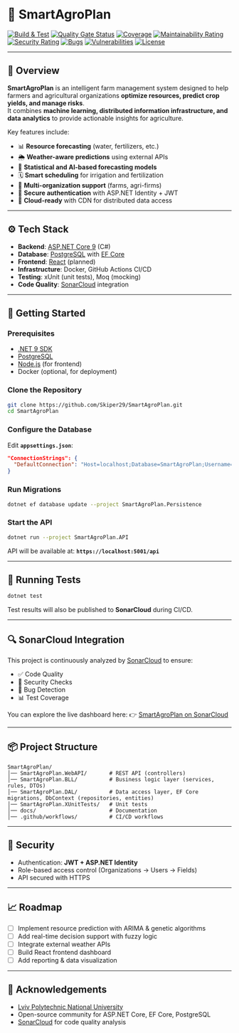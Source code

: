 # 🌱 SmartAgroPlan

[![Build & Test](https://github.com/Skiper29/SmartAgroPlan/actions/workflows/build.yml/badge.svg)](https://github.com/Skiper29/SmartAgroPlan/actions)
[![Quality Gate Status](https://sonarcloud.io/api/project_badges/measure?project=Skiper29_SmartAgroPlan&metric=alert_status)](https://sonarcloud.io/summary/new_code?id=Skiper29_SmartAgroPlan)
[![Coverage](https://sonarcloud.io/api/project_badges/measure?project=Skiper29_SmartAgroPlan&metric=coverage)](https://sonarcloud.io/summary/new_code?id=Skiper29_SmartAgroPlan)
[![Maintainability Rating](https://sonarcloud.io/api/project_badges/measure?project=Skiper29_SmartAgroPlan&metric=sqale_rating)](https://sonarcloud.io/summary/new_code?id=Skiper29_SmartAgroPlan)
[![Security Rating](https://sonarcloud.io/api/project_badges/measure?project=Skiper29_SmartAgroPlan&metric=security_rating)](https://sonarcloud.io/summary/new_code?id=Skiper29_SmartAgroPlan)
[![Bugs](https://sonarcloud.io/api/project_badges/measure?project=Skiper29_SmartAgroPlan&metric=bugs)](https://sonarcloud.io/summary/new_code?id=Skiper29_SmartAgroPlan)
[![Vulnerabilities](https://sonarcloud.io/api/project_badges/measure?project=Skiper29_SmartAgroPlan&metric=vulnerabilities)](https://sonarcloud.io/summary/new_code?id=Skiper29_SmartAgroPlan)
[![License](https://img.shields.io/github/license/Skiper29/SmartAgroPlan?color=blue)](LICENSE)

---

## 📖 Overview

**SmartAgroPlan** is an intelligent farm management system designed to help farmers and agricultural organizations **optimize resources, predict crop yields, and manage risks**.  
It combines **machine learning, distributed information infrastructure, and data analytics** to provide actionable insights for agriculture.

Key features include:
- 📊 **Resource forecasting** (water, fertilizers, etc.)
- 🌦️ **Weather-aware predictions** using external APIs
- 🧮 **Statistical and AI-based forecasting models**
- 🗓️ **Smart scheduling** for irrigation and fertilization
- 🏢 **Multi-organization support** (farms, agri-firms)
- 🔐 **Secure authentication** with ASP.NET Identity + JWT
- 📡 **Cloud-ready** with CDN for distributed data access

---

## ⚙️ Tech Stack

- **Backend**: [ASP.NET Core 9](https://learn.microsoft.com/en-us/aspnet/core/) (C#)  
- **Database**: [PostgreSQL](https://www.postgresql.org/) with [EF Core](https://learn.microsoft.com/en-us/ef/core/)  
- **Frontend**: [React](https://reactjs.org/) (planned)  
- **Infrastructure**: Docker, GitHub Actions CI/CD  
- **Testing**: xUnit (unit tests), Moq (mocking)  
- **Code Quality**: [SonarCloud](https://sonarcloud.io/) integration  

---

## 🚀 Getting Started

### Prerequisites
- [.NET 9 SDK](https://dotnet.microsoft.com/)  
- [PostgreSQL](https://www.postgresql.org/)  
- [Node.js](https://nodejs.org/) (for frontend)  
- Docker (optional, for deployment)

### Clone the Repository
```bash
git clone https://github.com/Skiper29/SmartAgroPlan.git
cd SmartAgroPlan
````

### Configure the Database

Edit **`appsettings.json`**:

```json
"ConnectionStrings": {
  "DefaultConnection": "Host=localhost;Database=SmartAgroPlan;Username=postgres;Password=yourpassword"
}
```

### Run Migrations

```bash
dotnet ef database update --project SmartAgroPlan.Persistence
```

### Start the API

```bash
dotnet run --project SmartAgroPlan.API
```

API will be available at: **`https://localhost:5001/api`**

---

## 🧪 Running Tests

```bash
dotnet test
```

Test results will also be published to **SonarCloud** during CI/CD.

---

## 🔍 SonarCloud Integration

This project is continuously analyzed by [SonarCloud](https://sonarcloud.io) to ensure:

* ✅ Code Quality
* 🔐 Security Checks
* 🐞 Bug Detection
* 📊 Test Coverage

You can explore the live dashboard here:
👉 [SmartAgroPlan on SonarCloud](https://sonarcloud.io/dashboard?id=Skiper29_SmartAgroPlan)

---

## 📦 Project Structure

```
SmartAgroPlan/
│── SmartAgroPlan.WebAPI/       # REST API (controllers)
│── SmartAgroPlan.BLL/          # Business logic layer (services, rules, DTOs)
│── SmartAgroPlan.DAL/          # Data access layer, EF Core migrations, DbContext (repositories, entities)
│── SmartAgroPlan.XUnitTests/   # Unit tests
│── docs/                       # Documentation
│── .github/workflows/          # CI/CD workflows
```

---

## 🔐 Security

* Authentication: **JWT + ASP.NET Identity**
* Role-based access control (Organizations → Users → Fields)
* API secured with HTTPS

---

## 📈 Roadmap

* [ ] Implement resource prediction with ARIMA & genetic algorithms
* [ ] Add real-time decision support with fuzzy logic
* [ ] Integrate external weather APIs
* [ ] Build React frontend dashboard
* [ ] Add reporting & data visualization

---

## 🙌 Acknowledgements

* [Lviv Polytechnic National University](https://lpnu.ua/)
* Open-source community for ASP.NET Core, EF Core, PostgreSQL
* [SonarCloud](https://sonarcloud.io/) for code quality analysis
